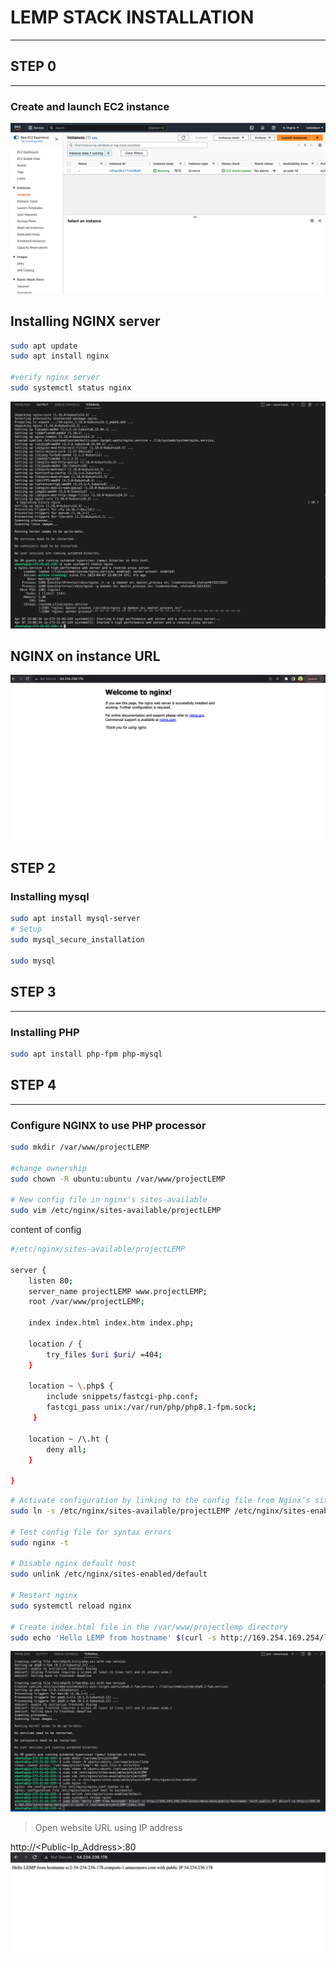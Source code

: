 # LEMP STACK INSTALLATION
---
## STEP 0
---
### Create and launch EC2 instance
![instance](pbl2/instance.png)
## Installing NGINX server
```bash
sudo apt update
sudo apt install nginx

#verify nginx server
sudo systemctl status nginx
```
![nginx](pbl2/nginx.png)

## NGINX on instance URL
![nginx](pbl2/nginx_url.png)
## STEP 2
### Installing mysql
```bash
sudo apt install mysql-server
# Setup
sudo mysql_secure_installation

sudo mysql
```

## STEP 3
---
### Installing PHP
```bash
sudo apt install php-fpm php-mysql
```
## STEP 4
---
### Configure NGINX to use PHP processor
```bash
sudo mkdir /var/www/projectLEMP

#change ownership
sudo chown -R ubuntu:ubuntu /var/www/projectLEMP

# New config file in nginx's sites-available
sudo vim /etc/nginx/sites-available/projectLEMP
```
content of config
```bash
#/etc/nginx/sites-available/projectLEMP

server {
    listen 80;
    server_name projectLEMP www.projectLEMP;
    root /var/www/projectLEMP;

    index index.html index.htm index.php;

    location / {
        try_files $uri $uri/ =404;
    }

    location ~ \.php$ {
        include snippets/fastcgi-php.conf;
        fastcgi_pass unix:/var/run/php/php8.1-fpm.sock;
     }

    location ~ /\.ht {
        deny all;
    }

}
```
```bash
# Activate configuration by linking to the config file from Nginx’s sites-enabled directory
sudo ln -s /etc/nginx/sites-available/projectLEMP /etc/nginx/sites-enabled/

# Test config file for syntax errors
sudo nginx -t

# Disable nginx default host
sudo unlink /etc/nginx/sites-enabled/default

# Restart nginx
sudo systemctl reload nginx

# Create index.html file in the /var/www/projectlemp directory
sudo echo 'Hello LEMP from hostname' $(curl -s http://169.254.169.254/latest/meta-data/public-hostname) 'with public IP' $(curl -s http://169.254.169.254/latest/meta-data/public-ipv4) > /var/www/projectLEMP/index.html
```
![nginx_config](pbl2/nginx_config.png)
>Open website URL using IP address

http://\<Public-Ip_Address>:80
![nginx_echo](pbl2/nginx_url_echo.png)
